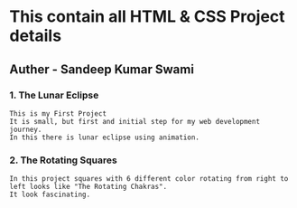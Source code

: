 # This contain all HTML & CSS Project details
## Auther - Sandeep Kumar Swami

### 1. The Lunar Eclipse
    This is my First Project
    It is small, but first and initial step for my web development journey.
    In this there is lunar eclipse using animation.

### 2. The Rotating Squares 
    In this project squares with 6 different color rotating from right to left looks like "The Rotating Chakras".
    It look fascinating.